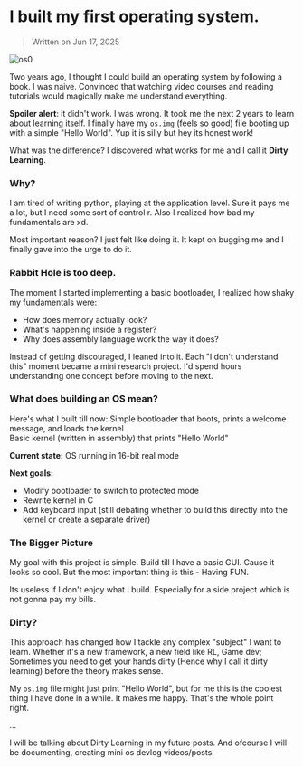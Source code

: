 # I built my first operating system.

> Written on Jun 17, 2025

![os0](/articleimages/osdev0.png)

Two years ago, I thought I could build an operating system by following a book. I was naive. Convinced that watching video courses and reading tutorials would magically make me understand everything. 

**Spoiler alert**: it didn't work. I was wrong. It took me the next 2 years to learn about learning itself. I finally have my `os.img` (feels so good) file booting up with a simple "Hello World". Yup it is silly but hey its honest work!

What was the difference? I discovered what works for me and I call it **Dirty Learning**.

### Why?
I am tired of writing python, playing at the application level. Sure it pays me a lot, but I need some sort of control r. Also I realized how bad my fundamentals are xd.

Most important reason? I just felt like doing it. It kept on bugging me and I finally gave into the urge to do it. 

### Rabbit Hole is too deep.
The moment I started implementing a basic bootloader, I realized how shaky my fundamentals were:
- How does memory actually look?
- What's happening inside a register?
- Why does assembly language work the way it does?

Instead of getting discouraged, I leaned into it. Each "I don't understand this" moment became a mini research project. I'd spend hours understanding one concept before moving to the next.

### What does building an OS mean?
Here's what I built till now:
Simple bootloader that boots, prints a welcome message, and loads the kernel  
Basic kernel (written in assembly) that prints "Hello World"  

**Current state:** OS running in 16-bit real mode

**Next goals:**
- Modify bootloader to switch to protected mode
- Rewrite kernel in C
- Add keyboard input (still debating whether to build this directly into the kernel or create a separate driver)

### The Bigger Picture
My goal with this project is simple. Build till I have a basic GUI. Cause it looks so cool. But the most important thing is this - Having FUN. 

Its useless if I don't enjoy what I build. Especially for a side project which is not gonna pay my bills.

### Dirty?
This approach has changed how I tackle any complex "subject" I want to learn. Whether it's a new framework, a new field like RL, Game dev; Sometimes you need to get your hands dirty (Hence why I call it dirty learning) before the theory makes sense.

My `os.img` file might just print "Hello World", but for me this is the coolest thing I have done in a while. It makes me happy. That's the whole point right.

...

I will be talking about Dirty Learning in my future posts. And ofcourse I will be documenting, creating mini os devlog videos/posts.